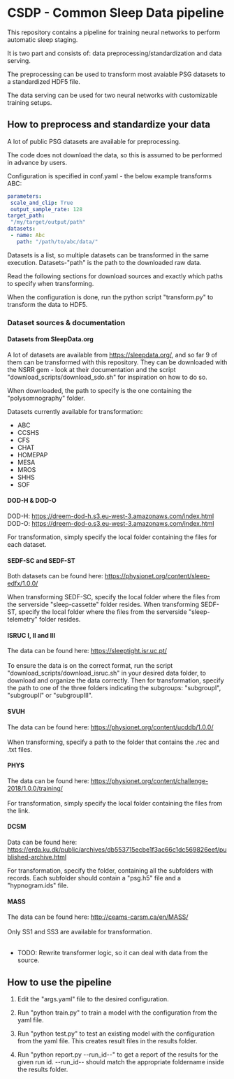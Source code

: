 # CSDP - Common Sleep Data pipeline

This repository contains a pipeline for training neural networks to perform automatic sleep staging.

It is two part and consists of: data preprocessing/standardization and data serving.

The preprocessing can be used to transform most avaiable PSG datasets to a standardized HDF5 file.

The data serving can be used for two neural networks with customizable training setups.

## How to preprocess and standardize your data

A lot of public PSG datasets are available for preprocessing.

The code does not download the data, so this is assumed to be performed in advance by users.

Configuration is specified in conf.yaml - the below example transforms ABC:

```yaml
parameters:
 scale_and_clip: True
 output_sample_rate: 128
target_path:
 "/my/target/output/path"
datasets:
 - name: Abc
   path: "/path/to/abc/data/"
```

Datasets is a list, so multiple datasets can be transformed in the same execution.
Datasets-"path" is the path to the downloaded raw data.

Read the following sections for download sources and exactly which paths to specify when transforming.

When the configuration is done, run the python script "transform.py" to transform the data to HDF5.

### Dataset sources & documentation

#### Datasets from SleepData.org
A lot of datasets are available from https://sleepdata.org/, and so far 9 of them can be transformed with this repository.
They can be downloaded with the NSRR gem - look at their documentation and the script "download_scripts/download_sdo.sh" for inspiration on how to do so.

When downloaded, the path to specify is the one containing the "polysomnography" folder.

Datasets currently available for transformation:
- ABC
- CCSHS
- CFS
- CHAT
- HOMEPAP
- MESA
- MROS
- SHHS
- SOF

#### DOD-H & DOD-O
DOD-H: https://dreem-dod-h.s3.eu-west-3.amazonaws.com/index.html  
DOD-O: https://dreem-dod-o.s3.eu-west-3.amazonaws.com/index.html

For transformation, simply specify the local folder containing the files for each dataset.

#### SEDF-SC and SEDF-ST

Both datasets can be found here: https://physionet.org/content/sleep-edfx/1.0.0/

When transforming SEDF-SC, specify the local folder where the files from the serverside "sleep-cassette" folder resides.
When transforming SEDF-ST, specify the local folder where the files from the serverside "sleep-telemetry" folder resides.

#### ISRUC I, II and III

The data can be found here: https://sleeptight.isr.uc.pt/
<br></br>
To ensure the data is on the correct format, run the script "download_scripts/download_isruc.sh" in your desired data folder, to download and organize the data correctly.
Then for transformation, specify the path to one of the three folders indicating the subgroups: "subgroupI", "subgroupII" or "subgroupIII".

#### SVUH

The data can be found here: https://physionet.org/content/ucddb/1.0.0/
<br></br>
When transforming, specify a path to the folder that contains the .rec and .txt files.

#### PHYS

The data can be found here: https://physionet.org/content/challenge-2018/1.0.0/training/
<br></br>
For transformation, simply specify the local folder containing the files from the link.

#### DCSM

Data can be found here: https://erda.ku.dk/public/archives/db553715ecbe1f3ac66c1dc569826eef/published-archive.html

For transformation, specify the folder, containing all the subfolders with records. Each subfolder should contain a "psg.h5" file and a "hypnogram.ids" file.

#### MASS

The data can be found here: http://ceams-carsm.ca/en/MASS/
<br></br>
Only SS1 and SS3 are available for transformation.
<br></br>
- TODO: Rewrite transformer logic, so it can deal with data from the source.

## How to use the pipeline

1. Edit the "args.yaml" file to the desired configuration.

2. Run "python train.py" to train a model with the configuration from the yaml file.

3. Run "python test.py" to test an existing model with the configuration from the yaml file. This creates result files in the results folder.

4. Run "python report.py --run_id--" to get a report of the results for the given run id. --run_id-- should match the appropriate foldername inside the results folder.